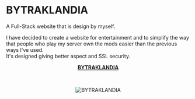 # BYTRAKLANDIA
A Full-Stack website that is design by myself.

I have decided to create a website for entertainment and to simplify the way that people who play my server own the mods easier than the previous ways I've used.  
It's designed giving better aspect and SSL security.

<div align="center">

[**BYTRAKLANDIA**](https://www.bytraklandia.com)

<br>

![BYTRAKLANDIA](https://github.com/user-attachments/assets/76c1ee5e-b375-4781-bde6-1feee63f55c2)

</div>
